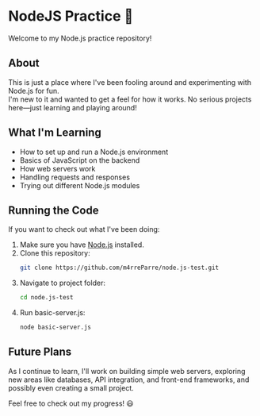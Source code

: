 # NodeJS Practice 🚀

Welcome to my Node.js practice repository!

## About  
This is just a place where I've been fooling around and experimenting with Node.js for fun.  
I'm new to it and wanted to get a feel for how it works. No serious projects here—just learning and playing around!

## What I'm Learning  
- How to set up and run a Node.js environment  
- Basics of JavaScript on the backend  
- How web servers work  
- Handling requests and responses  
- Trying out different Node.js modules  

## Running the Code  
If you want to check out what I've been doing:

1. Make sure you have [Node.js](https://nodejs.org/) installed.  
2. Clone this repository:  
   ```sh
   git clone https://github.com/m4rreParre/node.js-test.git
3. Navigate to project folder:
   ```sh
   cd node.js-test
4. Run basic-server.js:
   ```sh
   node basic-server.js
## Future Plans
As I continue to learn, I'll work on building simple web servers, exploring new areas like databases, API integration, and front-end frameworks, and possibly even creating a small project.

Feel free to check out my progress! 😃
